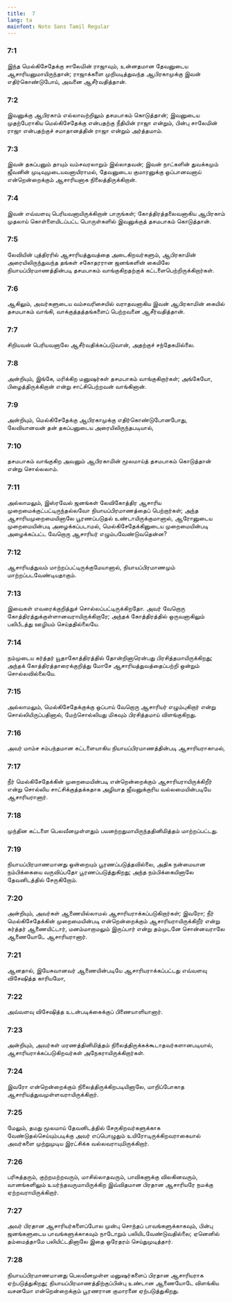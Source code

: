 ```yaml
---
title:  7
lang: ta
mainfont: Noto Sans Tamil Regular
---
```


###  7:1

இந்த மெல்கிசேதேக்கு சாலேமின் ராஜாவும், உன்னதமான தேவனுடைய ஆசாரியனுமாயிருந்தான்; ராஜாக்களை முறியடித்துவந்த ஆபிரகாமுக்கு இவன் எதிர்கொண்டுபோய், அவனை ஆசீர்வதித்தான்.

###  7:2

இவனுக்கு ஆபிரகாம் எல்லாவற்றிலும் தசமபாகம் கொடுத்தான்; இவனுடைய முதற்பேராகிய மெல்கிசேதேக்கு என்பதற்கு நீதியின் ராஜா என்றும், பின்பு சாலேமின் ராஜா என்பதற்குச் சமாதானத்தின் ராஜா என்றும் அர்த்தமாம்.

###  7:3

இவன் தகப்பனும் தாயும் வம்சவரலாறும் இல்லாதவன்; இவன் நாட்களின் துவக்கமும் ஜீவனின் முடிவுமுடையவனாயிராமல், தேவனுடைய குமாரனுக்கு ஒப்பானவனாய் என்றென்றைக்கும் ஆசாரியனாக நிலைத்திருக்கிறான்.

###  7:4

இவன் எவ்வளவு பெரியவனாயிருக்கிறான் பாருங்கள்; கோத்திரத்தலைவனாகிய ஆபிரகாம் முதலாய் கொள்ளையிடப்பட்ட பொருள்களில் இவனுக்குத் தசமபாகம் கொடுத்தான்.

###  7:5

லேவியின் புத்திரரில் ஆசாரியத்துவத்தை அடைகிறவர்களும், ஆபிரகாமின் அரையிலிருந்துவந்த தங்கள் சகோதரரான ஜனங்களின் கையிலே நியாயப்பிரமாணத்தின்படி தசமபாகம் வாங்குகிறதற்குக் கட்டளைபெற்றிருக்கிறார்கள்.

###  7:6

ஆகிலும், அவர்களுடைய வம்சவரிசையில் வராதவனாகிய இவன் ஆபிரகாமின் கையில் தசமபாகம் வாங்கி, வாக்குத்தத்தங்களைப் பெற்றவனை ஆசீர்வதித்தான்.

###  7:7

சிறியவன் பெரியவனாலே ஆசீர்வதிக்கப்படுவான், அதற்குச் சந்தேகமில்லை.

###  7:8

அன்றியும், இங்கே, மரிக்கிற மனுஷர்கள் தசமபாகம் வாங்குகிறார்கள்; அங்கேயோ, பிழைத்திருக்கிறான் என்று சாட்சிபெற்றவன் வாங்கினான்.

###  7:9

அன்றியும், மெல்கிசேதேக்கு ஆபிரகாமுக்கு எதிர்கொண்டுபோனபோது, லேவியானவன் தன் தகப்பனுடைய அரையிலிருந்தபடியால்,

###  7:10

தசமபாகம் வாங்குகிற அவனும் ஆபிரகாமின் மூலமாய்த் தசமபாகம் கொடுத்தான் என்று சொல்லலாம்.

###  7:11

அல்லாமலும், இஸ்ரவேல் ஜனங்கள் லேவிகோத்திர ஆசாரிய முறைமைக்குட்பட்டிருந்தல்லவோ நியாயப்பிரமாணத்தைப் பெற்றார்கள்; அந்த ஆசாரியமுறைமையினாலே பூரணப்படுதல் உண்டாயிருக்குமானால், ஆரோனுடைய முறைமையின்படி அழைக்கப்படாமல், மெல்கிசேதேக்கினுடைய முறைமையின்படி அழைக்கப்பட்ட வேறொரு ஆசாரியர் எழும்பவேண்டுவதென்ன?

###  7:12

ஆசாரியத்துவம் மாற்றப்பட்டிருக்குமேயானால், நியாயப்பிரமாணமும் மாற்றப்படவேண்டியதாகும்.

###  7:13

இவைகள் எவரைக்குறித்துச் சொல்லப்பட்டிருக்கிறதோ. அவர் வேறொரு கோத்திரத்துக்குள்ளானவராயிருக்கிறாரே; அந்தக் கோத்திரத்தில் ஒருவனாகிலும் பலிபீடத்து ஊழியம் செய்ததில்லையே.

###  7:14

நம்முடைய கர்த்தர் யூதாகோத்திரத்தில் தோன்றினாரென்பது பிரசித்தமாயிருக்கிறது; அந்தக் கோத்திரத்தாரைக்குறித்து மோசே ஆசாரியத்துவத்தைப்பற்றி ஒன்றும் சொல்லவில்லையே.

###  7:15

அல்லாமலும், மெல்கிசேதேக்குக்கு ஒப்பாய் வேறொரு ஆசாரியர் எழும்புகிறார் என்று சொல்லியிருப்பதினால், மேற்சொல்லியது மிகவும் பிரசித்தமாய் விளங்குகிறது.

###  7:16

அவர் மாம்ச சம்பந்தமான கட்டளையாகிய நியாயப்பிரமாணத்தின்படி ஆசாரியராகாமல்,

###  7:17

நீர் மெல்கிசேதேக்கின் முறைமையின்படி என்றென்றைக்கும் ஆசாரியராயிருக்கிறீர் என்று சொல்லிய சாட்சிக்குத்தக்கதாக அழியாத ஜீவனுக்குரிய வல்லமையின்படியே ஆசாரியரானார்.

###  7:18

முந்தின கட்டளை பெலவீனமுள்ளதும் பயனற்றதுமாயிருந்ததினிமித்தம் மாற்றப்பட்டது.

###  7:19

நியாயப்பிரமாணமானது ஒன்றையும் பூரணப்படுத்தவில்லை, அதிக நன்மையான நம்பிக்கையை வருவிப்பதோ பூரணப்படுத்துகிறது; அந்த நம்பிக்கையினாலே தேவனிடத்தில் சேருகிறோம்.

###  7:20

அன்றியும், அவர்கள் ஆணையில்லாமல் ஆசாரியராக்கப்படுகிறார்கள்; இவரோ; நீர் மெல்கிசேதேக்கின் முறைமையின்படி என்றென்றைக்கும் ஆசாரியராயிருக்கிறீர் என்று கர்த்தர் ஆணையிட்டார், மனம்மாறாமலும் இருப்பார் என்று தம்முடனே சொன்னவராலே ஆணையோடே ஆசாரியரானார்.

###  7:21

ஆனதால், இயேசுவானவர் ஆணையின்படியே ஆசாரியராக்கப்பட்டது எவ்வளவு விசேஷித்த காரியமோ,

###  7:22

அவ்வளவு விசேஷித்த உடன்படிக்கைக்குப் பிணையாளியானார்.

###  7:23

அன்றியும், அவர்கள் மரணத்தினிமித்தம் நிலைத்திருக்கக்கூடாதவர்களானபடியால், ஆசாரியராக்கப்படுகிறவர்கள் அநேகராயிருக்கிறார்கள்.

###  7:24

இவரோ என்றென்றைக்கும் நிலைத்திருக்கிறபடியினாலே, மாறிப்போகாத ஆசாரியத்துவமுள்ளவராயிருக்கிறார்.

###  7:25

மேலும், தமது மூலமாய் தேவனிடத்தில் சேருகிறவர்களுக்காக வேண்டுதல்செய்யும்படிக்கு அவர் எப்பொழுதும் உயிரோடிருக்கிறவராகையால் அவர்களை முற்றுமுடிய இரட்சிக்க வல்லவராயுமிருக்கிறார்.

###  7:26

பரிசுத்தரும், குற்றமற்றவரும், மாசில்லாதவரும், பாவிகளுக்கு விலகினவரும், வானங்களிலும் உயர்ந்தவருமாயிருக்கிற இவ்விதமான பிரதான ஆசாரியரே நமக்கு ஏற்றவராயிருக்கிறார்.

###  7:27

அவர் பிரதான ஆசாரியர்களைப்போல முன்பு சொந்தப் பாவங்களுக்காகவும், பின்பு ஜனங்களுடைய பாவங்களுக்காகவும் நாடோறும் பலியிடவேண்டுவதில்லை; ஏனெனில் தம்மைத்தாமே பலியிட்டதினாலே இதை ஒரேதரம் செய்துமுடித்தார்.

###  7:28

நியாயப்பிரமாணமானது பெலவீனமுள்ள மனுஷர்களைப் பிரதான ஆசாரியராக ஏற்படுத்துகிறது; நியாயப்பிரமாணத்திற்குப்பின்பு உண்டான ஆணையோடே விளங்கிய வசனமோ என்றென்றைக்கும் பூரணரான குமாரனை ஏற்படுத்துகிறது.

